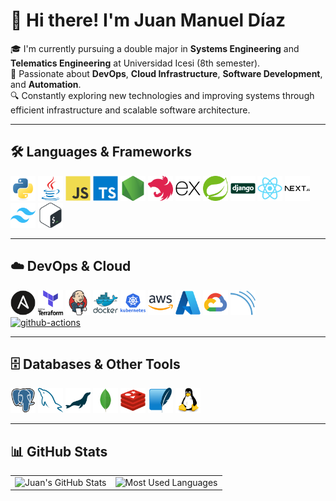 # 👋 Hi there! I'm Juan Manuel Díaz

🎓 I'm currently pursuing a double major in **Systems Engineering** and **Telematics Engineering** at Universidad Icesi (8th semester).  
🚀 Passionate about **DevOps**, **Cloud Infrastructure**, **Software Development**, and **Automation**.  
🔍 Constantly exploring new technologies and improving systems through efficient infrastructure and scalable software architecture.

---

## 🛠️ Languages & Frameworks

<p align="left">
  <a href="https://www.python.org/"><img src="https://raw.githubusercontent.com/devicons/devicon/master/icons/python/python-original.svg" alt="python" width="40" height="40"/></a>
  <a href="https://www.java.com/"><img src="https://raw.githubusercontent.com/devicons/devicon/master/icons/java/java-original.svg" alt="java" width="40" height="40"/></a>
  <a href="https://developer.mozilla.org/en-US/docs/Web/JavaScript"><img src="https://raw.githubusercontent.com/devicons/devicon/master/icons/javascript/javascript-original.svg" alt="javascript" width="40" height="40"/></a>
  <a href="https://www.typescriptlang.org/"><img src="https://raw.githubusercontent.com/devicons/devicon/master/icons/typescript/typescript-original.svg" alt="typescript" width="40" height="40"/></a>
  <a href="https://nodejs.org/"><img src="https://raw.githubusercontent.com/devicons/devicon/master/icons/nodejs/nodejs-original.svg" alt="nodejs" width="40" height="40"/></a>
  <a href="https://nestjs.com/"><img src="https://raw.githubusercontent.com/devicons/devicon/master/icons/nestjs/nestjs-plain.svg" alt="nestjs" width="40" height="40"/></a>
  <a href="https://expressjs.com/"><img src="https://raw.githubusercontent.com/devicons/devicon/master/icons/express/express-original.svg" alt="express" width="40" height="40"/></a>
  <a href="https://spring.io/projects/spring-boot"><img src="https://raw.githubusercontent.com/devicons/devicon/master/icons/spring/spring-original.svg" alt="spring" width="40" height="40"/></a>
  <a href="https://www.djangoproject.com/"><img src="https://raw.githubusercontent.com/devicons/devicon/master/icons/django/django-original.svg" alt="django" width="40" height="40"/></a>
  <a href="https://reactjs.org/"><img src="https://raw.githubusercontent.com/devicons/devicon/master/icons/react/react-original.svg" alt="react" width="40" height="40"/></a>
  <a href="https://nextjs.org/"><img src="https://raw.githubusercontent.com/devicons/devicon/master/icons/nextjs/nextjs-original-wordmark.svg" alt="nextjs" width="40" height="40"/></a>
  <a href="https://tailwindcss.com/"><img src="https://raw.githubusercontent.com/devicons/devicon/master/icons/tailwindcss/tailwindcss-plain.svg" alt="tailwindcss" width="40" height="40"/></a>
  <a href="https://www.gnu.org/software/bash/"><img src="https://raw.githubusercontent.com/devicons/devicon/master/icons/bash/bash-original.svg" alt="bash" width="40" height="40"/></a>
</p>

---

## ☁️ DevOps & Cloud

<p align="left">
  <a href="https://www.ansible.com/"><img src="https://raw.githubusercontent.com/devicons/devicon/master/icons/ansible/ansible-original.svg" alt="ansible" width="40" height="40"/></a>
  <a href="https://www.terraform.io/"><img src="https://raw.githubusercontent.com/devicons/devicon/master/icons/terraform/terraform-original-wordmark.svg" alt="terraform" width="40" height="40"/></a>
  <a href="https://www.jenkins.io/"><img src="https://raw.githubusercontent.com/devicons/devicon/master/icons/jenkins/jenkins-original.svg" alt="jenkins" width="40" height="40"/></a>
  <a href="https://www.docker.com/"><img src="https://raw.githubusercontent.com/devicons/devicon/master/icons/docker/docker-original-wordmark.svg" alt="docker" width="40" height="40"/></a>
  <a href="https://kubernetes.io/"><img src="https://raw.githubusercontent.com/devicons/devicon/master/icons/kubernetes/kubernetes-plain-wordmark.svg" alt="kubernetes" width="40" height="40"/></a>
  <a href="https://aws.amazon.com/"><img src="https://raw.githubusercontent.com/devicons/devicon/master/icons/amazonwebservices/amazonwebservices-original-wordmark.svg" alt="aws" width="40" height="40"/></a>
  <a href="https://azure.microsoft.com/"><img src="https://raw.githubusercontent.com/devicons/devicon/master/icons/azure/azure-original.svg" alt="azure" width="40" height="40"/></a>
  <a href="https://cloud.google.com/"><img src="https://raw.githubusercontent.com/devicons/devicon/master/icons/googlecloud/googlecloud-original.svg" alt="gcp" width="40" height="40"/></a>
  <a href="https://www.sonarqube.org/"><img src="https://raw.githubusercontent.com/devicons/devicon/master/icons/sonarqube/sonarqube-original.svg" alt="sonarqube" width="40" height="40"/></a>
  <a href="https://github.com/features/actions"><img src="https://cdn.jsdelivr.net/gh/devicons/devicon/icons/github/github-original.svg" alt="github-actions" width="40" height="40"/></a>
</p>

---

## 🗄️ Databases & Other Tools

<p align="left">
  <a href="https://www.postgresql.org/"><img src="https://raw.githubusercontent.com/devicons/devicon/master/icons/postgresql/postgresql-original.svg" alt="postgresql" width="40" height="40"/></a>
  <a href="https://www.mysql.com/"><img src="https://raw.githubusercontent.com/devicons/devicon/master/icons/mysql/mysql-original.svg" alt="mysql" width="40" height="40"/></a>
  <a href="https://mariadb.org/"><img src="https://raw.githubusercontent.com/devicons/devicon/master/icons/mariadb/mariadb-original.svg" alt="mariadb" width="40" height="40"/></a>
  <a href="https://www.mongodb.com/"><img src="https://raw.githubusercontent.com/devicons/devicon/master/icons/mongodb/mongodb-original.svg" alt="mongodb" width="40" height="40"/></a>
  <a href="https://redis.io/"><img src="https://raw.githubusercontent.com/devicons/devicon/master/icons/redis/redis-original.svg" alt="redis" width="40" height="40"/></a>
  <a href="https://www.sqlite.org/"><img src="https://raw.githubusercontent.com/devicons/devicon/master/icons/sqlite/sqlite-original.svg" alt="sqlite" width="40" height="40"/></a>
  <a href="https://www.linux.org/"><img src="https://raw.githubusercontent.com/devicons/devicon/master/icons/linux/linux-original.svg" alt="linux" width="40" height="40"/></a>
</p>

---

## 📊 GitHub Stats

<table>
  <tr>
    <td>
      <img src="https://github-readme-stats.vercel.app/api?username=juanmadiaz45&show_icons=true&theme=radical" alt="Juan's GitHub Stats"/>
    </td>
    <td>
      <img src="https://github-readme-stats.vercel.app/api/top-langs/?username=juanmadiaz45&layout=compact&theme=radical" alt="Most Used Languages"/>
    </td>
  </tr>
</table>
